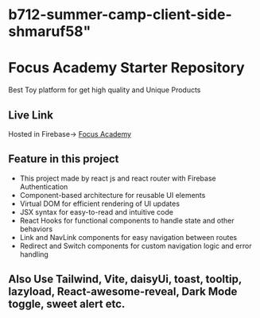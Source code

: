 # b712-summer-camp-client-side-shmaruf58" 

# Focus Academy Starter Repository
 Best Toy platform for get high quality and Unique Products

## Live Link
Hosted in Firebase-> [Focus Academy](https://focus-7ff5b.web.app/)

## Feature in this project
* This project made by react js and react router with Firebase Authentication
* Component-based architecture for reusable UI elements
* Virtual DOM for efficient rendering of UI updates
* JSX syntax for easy-to-read and intuitive code
* React Hooks for functional components to handle state and other behaviors
* Link and NavLink components for easy navigation between routes
* Redirect and Switch components for custom navigation logic and error handling
## Also Use Tailwind, Vite, daisyUi, toast, tooltip, lazyload, React-awesome-reveal, Dark Mode toggle, sweet alert etc.


